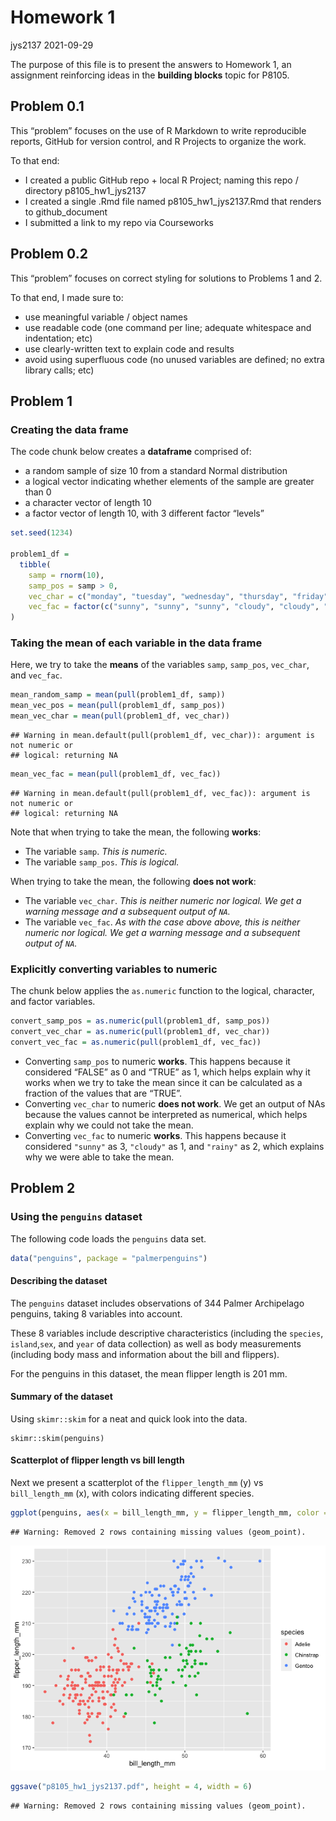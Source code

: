 Homework 1
================
jys2137
2021-09-29

The purpose of this file is to present the answers to Homework 1, an
assignment reinforcing ideas in the **building blocks** topic for P8105.

## Problem 0.1

This “problem” focuses on the use of R Markdown to write reproducible
reports, GitHub for version control, and R Projects to organize the
work.

To that end:

-   I created a public GitHub repo + local R Project; naming this repo /
    directory p8105\_hw1\_jys2137
-   I created a single .Rmd file named p8105\_hw1\_jys2137.Rmd that
    renders to github\_document
-   I submitted a link to my repo via Courseworks

## Problem 0.2

This “problem” focuses on correct styling for solutions to Problems 1
and 2.

To that end, I made sure to:

-   use meaningful variable / object names
-   use readable code (one command per line; adequate whitespace and
    indentation; etc)
-   use clearly-written text to explain code and results
-   avoid using superfluous code (no unused variables are defined; no
    extra library calls; etc)

## Problem 1

### Creating the data frame

The code chunk below creates a **dataframe** comprised of:

-   a random sample of size 10 from a standard Normal distribution
-   a logical vector indicating whether elements of the sample are
    greater than 0
-   a character vector of length 10
-   a factor vector of length 10, with 3 different factor “levels”

``` r
set.seed(1234)

problem1_df = 
  tibble(
    samp = rnorm(10),
    samp_pos = samp > 0,
    vec_char = c("monday", "tuesday", "wednesday", "thursday", "friday", "saturday", "sunday", "someday", "birthday", "yesterday"),
    vec_fac = factor(c("sunny", "sunny", "sunny", "cloudy", "cloudy", "cloudy", "rainy", "rainy", "rainy", "rainy"))
)
```

### Taking the mean of each variable in the data frame

Here, we try to take the **means** of the variables `samp`, `samp_pos`,
`vec_char`, and `vec_fac`.

``` r
mean_random_samp = mean(pull(problem1_df, samp))
mean_vec_pos = mean(pull(problem1_df, samp_pos))
mean_vec_char = mean(pull(problem1_df, vec_char))
```

    ## Warning in mean.default(pull(problem1_df, vec_char)): argument is not numeric or
    ## logical: returning NA

``` r
mean_vec_fac = mean(pull(problem1_df, vec_fac))
```

    ## Warning in mean.default(pull(problem1_df, vec_fac)): argument is not numeric or
    ## logical: returning NA

Note that when trying to take the mean, the following **works**:

-   The variable `samp`. *This is numeric.*
-   The variable `samp_pos`. *This is logical.*

When trying to take the mean, the following **does not work**:

-   The variable `vec_char`. *This is neither numeric nor logical. We
    get a warning message and a subsequent output of `NA`.*
-   The variable `vec_fac`. *As with the case above above, this is
    neither numeric nor logical. We get a warning message and a
    subsequent output of `NA`.*

### Explicitly converting variables to numeric

The chunk below applies the `as.numeric` function to the logical,
character, and factor variables.

``` r
convert_samp_pos = as.numeric(pull(problem1_df, samp_pos))
convert_vec_char = as.numeric(pull(problem1_df, vec_char))
convert_vec_fac = as.numeric(pull(problem1_df, vec_fac))
```

-   Converting `samp_pos` to numeric **works**. This happens because it
    considered “FALSE” as 0 and “TRUE” as 1, which helps explain why it
    works when we try to take the mean since it can be calculated as a
    fraction of the values that are “TRUE”.
-   Converting `vec_char` to numeric **does not work**. We get an output
    of NAs because the values cannot be interpreted as numerical, which
    helps explain why we could not take the mean.
-   Converting `vec_fac` to numeric **works**. This happens because it
    considered `"sunny"` as 3, `"cloudy"` as 1, and `"rainy"` as 2,
    which explains why we were able to take the mean.

## Problem 2

### Using the `penguins` dataset

The following code loads the `penguins` data set.

``` r
data("penguins", package = "palmerpenguins")
```

#### Describing the dataset

The `penguins` dataset includes observations of 344 Palmer Archipelago
penguins, taking 8 variables into account.

These 8 variables include descriptive characteristics (including the
`species`, `island`,`sex`, and `year` of data collection) as well as
body measurements (including body mass and information about the bill
and flippers).

For the penguins in this dataset, the mean flipper length is 201 mm.

#### Summary of the dataset

Using `skimr::skim` for a neat and quick look into the data.

``` rd
skimr::skim(penguins)
```

#### Scatterplot of flipper length vs bill length

Next we present a scatterplot of the `flipper_length_mm` (y) vs
`bill_length_mm` (x), with colors indicating different species.

``` r
ggplot(penguins, aes(x = bill_length_mm, y = flipper_length_mm, color = species)) + geom_point()
```

    ## Warning: Removed 2 rows containing missing values (geom_point).

![](p8105_hw1_jys2137_files/figure-gfm/scatterplot-1.png)<!-- -->

``` r
ggsave("p8105_hw1_jys2137.pdf", height = 4, width = 6)
```

    ## Warning: Removed 2 rows containing missing values (geom_point).

